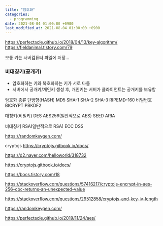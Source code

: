 ```yaml
---
title: "암호화"
categories: 
  - programming
date: 2021-08-04 01:00:00 +0900
last_modified_at: 2021-08-04 01:00:00 +0900
---
```


https://perfectacle.github.io/2018/04/13/key-algorithm/
https://fieldanimal.tistory.com/79

보통 키는 서버컴퓨터 파일에 저장...

### 비대칭키(공개키)

- 암호화하는 키와 복호화하는 키가 서로 다름
- 서버에서 공개키/개인키 생성 후, 개인키는 서버가 클라이언트는 공개키를 보유함




암호화 종류
단방향(HASH)
MD5
SHA-1
SHA-2
SHA-3
RIPEMD-160
  비밀번호
  BICRYPT
  PBKDF2

대칭키(비밀키)
DES
AES256(일반적으로 AES)
SEED
ARIA

비대칭키
RSA(일반적으로 RSA)
ECC
DSS

https://randomkeygen.com/

cryptojs
https://cryptojs.gitbook.io/docs/

https://d2.naver.com/helloworld/318732

https://cryptojs.gitbook.io/docs/

https://bocs.tistory.com/18

https://stackoverflow.com/questions/57416217/cryptojs-encrypt-in-aes-256-cbc-returns-an-unexpected-value

https://stackoverflow.com/questions/29512858/cryptojs-and-key-iv-length

https://randomkeygen.com/

https://perfectacle.github.io/2019/11/24/aes/
